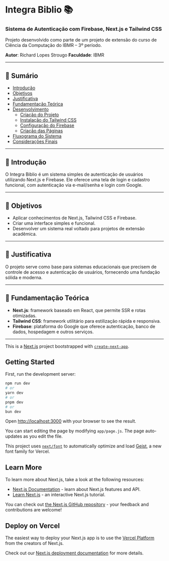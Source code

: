 # Integra Biblio 📚  
### Sistema de Autenticação com Firebase, Next.js e Tailwind CSS

Projeto desenvolvido como parte de um projeto de extensão do curso de Ciência da Computação do IBMR – 3º período.

**Autor**: Richard Lopes Strougo 
**Faculdade**: IBMR  

---

## 📌 Sumário

- [Introdução](#introdução)
- [Objetivos](#objetivos)
- [Justificativa](#justificativa)
- [Fundamentação Teórica](#fundamentação-teórica)
- [Desenvolvimento](#desenvolvimento)
  - [Criação do Projeto](#criação-do-projeto)
  - [Instalação do Tailwind CSS](#instalação-do-tailwind-css)
  - [Configuração do Firebase](#configuração-do-firebase)
  - [Criação das Páginas](#criação-das-páginas)
- [Fluxograma do Sistema](#fluxograma-do-sistema)
- [Considerações Finais](#considerações-finais)

---

## 📘 Introdução

O Integra Biblio é um sistema simples de autenticação de usuários utilizando Next.js e Firebase. Ele oferece uma tela de login e cadastro funcional, com autenticação via e-mail/senha e login com Google.

---

## 🎯 Objetivos

- Aplicar conhecimentos de Next.js, Tailwind CSS e Firebase.
- Criar uma interface simples e funcional.
- Desenvolver um sistema real voltado para projetos de extensão acadêmica.

---

## 🧠 Justificativa

O projeto serve como base para sistemas educacionais que precisem de controle de acesso e autenticação de usuários, fornecendo uma fundação sólida e moderna.

---

## 🧱 Fundamentação Teórica

- **Next.js**: framework baseado em React, que permite SSR e rotas otimizadas.
- **Tailwind CSS**: framework utilitário para estilização rápida e responsiva.
- **Firebase**: plataforma do Google que oferece autenticação, banco de dados, hospedagem e outros serviços.

---


This is a [Next.js](https://nextjs.org) project bootstrapped with [`create-next-app`](https://github.com/vercel/next.js/tree/canary/packages/create-next-app).

## Getting Started

First, run the development server:

```bash
npm run dev
# or
yarn dev
# or
pnpm dev
# or
bun dev
```

Open [http://localhost:3000](http://localhost:3000) with your browser to see the result.

You can start editing the page by modifying `app/page.js`. The page auto-updates as you edit the file.

This project uses [`next/font`](https://nextjs.org/docs/app/building-your-application/optimizing/fonts) to automatically optimize and load [Geist](https://vercel.com/font), a new font family for Vercel.

## Learn More

To learn more about Next.js, take a look at the following resources:

- [Next.js Documentation](https://nextjs.org/docs) - learn about Next.js features and API.
- [Learn Next.js](https://nextjs.org/learn) - an interactive Next.js tutorial.

You can check out [the Next.js GitHub repository](https://github.com/vercel/next.js) - your feedback and contributions are welcome!

## Deploy on Vercel

The easiest way to deploy your Next.js app is to use the [Vercel Platform](https://vercel.com/new?utm_medium=default-template&filter=next.js&utm_source=create-next-app&utm_campaign=create-next-app-readme) from the creators of Next.js.

Check out our [Next.js deployment documentation](https://nextjs.org/docs/app/building-your-application/deploying) for more details.
